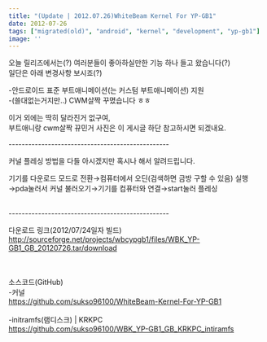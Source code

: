 ```yaml
---
title: "(Update | 2012.07.26)WhiteBeam Kernel For YP-GB1"
date: 2012-07-26
tags: ["migrated(old)", "android", "kernel", "development", "yp-gb1"]
image: ''
---
```


오늘 릴리즈에서는(?) 여러분들이 좋아하실만한 기능 하나 들고 왔습니다(?)<br>
일단은 아래 변경사항 보시죠(?)<br>

-안드로이드 표준 부트애니메이션(는 커스텀 부트애니메이션) 지원<br>
-(쓸대없는거지만..) CWM살짝 꾸몄습니다 ㅎㅎ<br>

이거 외에는 딱히 달라진거 없구여,<br>
부트애니랑 cwm살짝 뀨민거 사진은 이 게시글 하단 참고하시면 되겠내요.<br>

-------------------------------------------------<br>



커널 플레싱 방법을 다들 아시겠지만 혹시나 해서 알려드립니다.<br>

기기를 다운로드 모드로 전환→컴퓨터에서 오딘(검색하면 금방 구할 수 있음) 
실행→pda눌러서 커널 불러오기→기기를 컴퓨터와 연결→start눌러 플레싱<br><br>



-------------------------------------------------<br>


다운로드 링크(2012/07/24일자 빌드)<br>
http://sourceforge.net/projects/wbcypgb1/files/WBK_YP-GB1_GB_20120726.tar/download<br>
<br><br>

소스코드(GitHub)<br>
-커널<br>
https://github.com/sukso96100/WhiteBeam-Kernel-For-YP-GB1<br><br>
-initramfs(램디스크) | KRKPC<br>
https://github.com/sukso96100/WBK_YP-GB1_GB_KRKPC_intiramfs <br>


